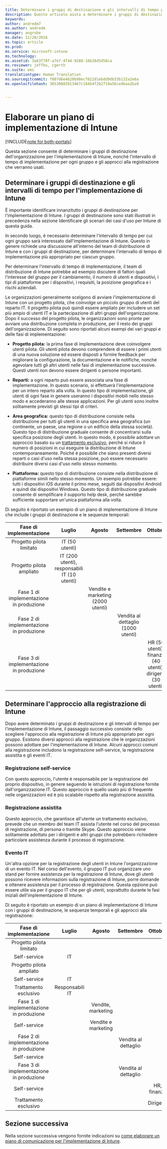 ```yaml
---
title: Determinare i gruppi di destinazione e gli intervalli di tempo per l&quot;implementazione di Intune | Documentazione Microsoft
description: Questo articolo aiuta a determinare i gruppi di destinazione e gli intervalli di tempo per un&quot;implementazione di Microsoft Intune in configurazione solo cloud.
keywords: 
author: andredm7
ms.author: andredm
manager: angrobe
ms.date: 12/20/2016
ms.topic: article
ms.prod: 
ms.service: microsoft-intune
ms.technology: 
ms.assetid: 3a63f78f-a7e7-4f44-9288-16b28d5d58ca
ms.reviewer: jeffbu, cgerth
ms.suite: ems
translationtype: Human Translation
ms.sourcegitcommit: f807d6e4b20b98ecf622d1ebdd9db33b132a2e6a
ms.openlocfilehash: 36530602813467c184b4f262719a56cedbaa2ba9


---
```


# <a name="develop-an-intune-rollout-plan"></a>Elaborare un piano di implementazione di Intune

[!INCLUDE[note for both-portals](../includes/note-for-both-portals.md)]

Questa sezione consente di determinare i gruppi di destinazione dell'organizzazione per l'implementazione di Intune, nonché l'intervallo di tempo di implementazione per ogni gruppo e gli approcci alla registrazione che verranno usati.

## <a name="determine-intune-rollout-targeted-groups-and-timeframes"></a>Determinare i gruppi di destinazione e gli intervalli di tempo per l'implementazione di Intune

È importante identificare innanzitutto i gruppi di destinazione per l'implementazione di Intune. I gruppi di destinazione sono stati illustrati in precedenza nella sezione Identificare gli scenari dei casi d'uso per Intune di questa guida.

In secondo luogo, è necessario determinare l'intervallo di tempo per cui ogni gruppo sarà interessato dall'implementazione di Intune. Questo in genere richiede una discussione all'interno del team di distribuzione di Intune e con i gruppi di destinazione, per determinare l'intervallo di tempo di implementazione più appropriato per ciascun gruppo.

Per determinare l'intervallo di tempo di implementazione, il team di distribuzione di Intune potrebbe ad esempio discutere di fattori quali l'interesse del gruppo per il cambiamento, il numero di utenti e dispositivi, i tipi di piattaforme per i dispositivi, i requisiti, la posizione geografica e i rischi aziendali.

Le organizzazioni generalmente scelgono di avviare l'implementazione di Intune con un progetto pilota, che coinvolge un piccolo gruppo di utenti del reparto IT. Il progetto pilota può quindi essere ampliato per includere un set più ampio di utenti IT e la partecipazione di altri gruppi dell'organizzazione. Dopo il successo del progetto pilota, le organizzazioni sono pronte per avviare una distribuzione completa in produzione, per il resto dei gruppi dell'organizzazione. Di seguito sono riportati alcuni esempi dei vari gruppi e delle fasi di implementazione:

-   **Progetto pilota:** la prima fase di implementazione deve coinvolgere utenti pilota. Gli utenti pilota devono comprendere di essere i primi utenti di una nuova soluzione ed essere disposti a fornire feedback per migliorare la configurazione, la documentazione e le notifiche, nonché agevolare tutti gli altri utenti nelle fasi di implementazione successive. Questi utenti non devono essere dirigenti o persone importanti.

-   **Reparti:** a ogni reparto può essere associata una fase di implementazione. In questo scenario, si effettuerà l'implementazione per un intero reparto alla volta. In questo tipo di implementazione, gli utenti di ogni fase in genere useranno i dispositivi mobili nello stesso modo e accederanno alle stesse applicazioni. Per gli utenti sono inoltre solitamente previsti gli stessi tipi di criteri.

-   **Area geografica:** questo tipo di distribuzione consiste nella distribuzione per tutti gli utenti in una specifica area geografica (un continente, un paese, una regione o un edificio della stessa società). Questo tipo di distribuzione graduale consente di concentrarsi sulla specifica posizione degli utenti. In questo modo, è possibile adottare un approccio basato su un [trattamento esclusivo](#user-assisted-enrollment), perché si riduce il numero di posizioni in cui eseguire la distribuzione di Intune contemporaneamente. Poiché è possibile che siano presenti diversi reparti o casi d'uso nella stessa posizione, può essere necessario distribuire diversi casi d'uso nello stesso momento.

-   **Piattaforma:** questo tipo di distribuzione consiste nella distribuzione di piattaforme simili nello stesso momento. Un esempio potrebbe essere: tutti i dispositivi iOS durante il primo mese, seguiti dai dispositivi Android e quindi dai dispositivi Windows. Questo tipo di distribuzione graduale consente di semplificare il supporto help desk, perché sarebbe sufficiente supportare un'unica piattaforma alla volta.

Di seguito è riportato un esempio di un piano di implementazione di Intune che include i gruppi di destinazione e le sequenze temporali:

| **Fase di implementazione** | **Luglio** | **Agosto** | **Settembre** | **Ottobre** |
|:---:|:---:|:---:|:---:|:---:|
| Progetto pilota limitato | IT (50 utenti) |  |  |  |                                                         
| Progetto pilota ampliato | IT (200 utenti), responsabili IT (10 utenti) |  |  |  |                                                         
| Fase 1 di implementazione in produzione |  | Vendite e marketing (2000 utenti) |  |  |
| Fase 2 di implementazione in produzione |  |  | Vendita al dettaglio (1000 utenti) |  |
| Fase 3 di implementazione in produzione |  |  |  | HR (50 utenti), finanza (40 utenti), dirigenti (30 utenti) |

## <a name="determine-the-intune-enrollment-approach"></a>Determinare l'approccio alla registrazione di Intune

Dopo avere determinato i gruppi di destinazione e gli intervalli di tempo per l'implementazione di Intune, il passaggio successivo consiste nello scegliere l'approccio alla registrazione di Intune più appropriato per ogni gruppo. Esistono diversi approcci alla registrazione che le organizzazioni possono adottare per l'implementazione di Intune. Alcuni approcci comuni alla registrazione includono la registrazione self-service, la registrazione assistita e gli eventi IT.

### <a name="user-self-service"></a>Registrazione self-service

Con questo approccio, l'utente è responsabile per la registrazione del proprio dispositivo, in genere seguendo le istruzioni di registrazione fornite dall'organizzazione IT. Questo approccio è quello usato più di frequente nelle organizzazioni ed è più scalabile rispetto alla registrazione assistita.

### <a name="user-assisted-enrollment"></a>Registrazione assistita

Questo approccio, che garantisce all'utente un trattamento esclusivo, prevede che un membro del team IT assista l'utente nel corso del processo di registrazione, di persona o tramite Skype. Questo approccio viene solitamente adottato per i dirigenti e altri gruppi che potrebbero richiedere particolare assistenza durante il processo di registrazione.

### <a name="it-tech-fair"></a>Evento IT

Un'altra opzione per la registrazione degli utenti in Intune l'organizzazione di un evento IT. Nel corso dell'evento, il gruppo IT può organizzare uno stand per fornire assistenza per la registrazione di Intune, dove gli utenti possono ricevere informazioni sulla registrazione di Intune, porre domande e ottenere assistenza per il processo di registrazione. Questa opzione può essere utile sia per il gruppo IT che per gli utenti, soprattutto durante le fasi iniziali dell'implementazione di Intune.

Di seguito è riportato un esempio di un piano di implementazione di Intune con i gruppi di destinazione, le sequenze temporali e gli approcci alla registrazione:

| **Fase di implementazione** | **Luglio** | **Agosto** | **Settembre** | **Ottobre** |
|:---:|:---:|:---:|:---:|:---:|
| Progetto pilota limitato |  |  |  |  |                                                         
| Self-service | IT |  |  |  |
| Progetto pilota ampliato |  |  |  |  |                                                         
| Self-service | IT |  |  |  |
| Trattamento esclusivo | Responsabili IT |  |  |  |
| Fase 1 di implementazione in produzione |  | Vendite, marketing |  |  |
| Self-service |  | Vendite e marketing |  |  |
| Fase 2 di implementazione in produzione |  |  | Vendita al dettaglio |  |
| Self-service |  |  |  |  |
| Fase 3 di implementazione in produzione |  |  | Vendita al dettaglio |  |
| Self-service |  |  |  | HR, finanza |
| Trattamento esclusivo |  |  |  | Dirigenti |

## <a name="next-section"></a>Sezione successiva

Nella sezione successiva vengono fornite indicazioni su [come elaborare un piano di comunicazione per l'implementazione di Intune](section-5-develop-a-rollout-communication-plan.md).



<!--HONumber=Dec16_HO5-->


